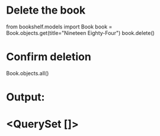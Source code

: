 # Delete the book
from bookshelf.models import Book
book = Book.objects.get(title="Nineteen Eighty-Four")
book.delete()

# Confirm deletion
Book.objects.all()

# Output:
# <QuerySet []>